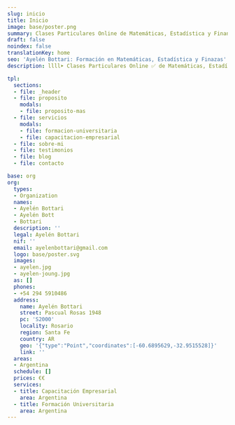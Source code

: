 ```yaml
---
slug: inicio
title: Inicio
image: base/poster.png
summary: Clases Particulares Online de Matemáticas, Estadística y Finanzas. Formación Universitaria y Capacitación Empresarial.
draft: false
noindex: false
translationKey: home
seo: 'Ayelén Bottari: Formación en Matemáticas, Estadística y Finazas'
description: llll➤ Clases Particulares Online ✅ de Matemáticas, Estadística y Finanzas 🥇 Formación Universitaria y Capacitación Empresarial.

tpl:
  sections:
  - file: _header
  - file: proposito
    modals:
    - file: proposito-mas
  - file: servicios
    modals:
    - file: formacion-universitaria
    - file: capacitacion-empresarial
  - file: sobre-mi
  - file: testimonios
  - file: blog
  - file: contacto

base: org
org:
  types:
  - Organization
  names:
  - Ayelén Bottari
  - Ayelén Bott
  - Bottari
  description: ''
  legal: Ayelén Bottari
  nif: ''
  email: ayelenbottari@gmail.com
  logo: base/poster.svg
  images:
  - ayelen.jpg
  - ayelen-joung.jpg
  as: []
  phones:
  - +54 294 5910486
  address:
    name: Ayelén Bottari
    street: Pascual Rosas 1948
    pc: 'S2000'
    locality: Rosario
    region: Santa Fe
    country: AR
    geo: '{"type":"Point","coordinates":[-60.6895629,-32.9515528]}'
    link: ''
  areas:
  - Argentina
  schedule: []
  prices: €€
  services:
  - title: Capacitación Empresarial
    area: Argentina
  - title: Formación Universitaria
    area: Argentina
---
```

